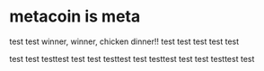 # metacoin is meta

test
test
winner, winner, chicken dinner!!
test
test
test
test
test

test
test
testtest
test
test
testtest
test
testtest
test
test
testtest
test
